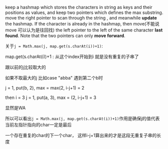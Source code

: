 keep a hashmap which stores the characters in string as keys and their positions as values, and keep two pointers which defines the max substring. move the right pointer to scan through the string , and meanwhile **update** the hashmap. If the character is already in the hashmap, then move(不能说move 可以认为是往回找) the left pointer to the left of the same character **last found**. Note that the two pointers can only **move forward**.

关于`j = Math.max(j, map.get(s.charAt(i))+1)`:

map.get(s.charAt(i))+1 : 从这个index开始到i 就是没有重复的子串了

跟以前的j比较取大的 

如果不取最大的j 比如case "abba" 遇到第二个b时

j = 1, put(b, 2), max = max(2, i-j+1) = 2

then i = 3 j = 1, put(a, 3), max = (2, i-j+1) = 3

显然是WA

所以可以看出`j = Math.max(j, map.get(s.charAt(i))+1)`作用是确保j的值代表当前左指针指向的char一定是最后

一个存在重复的char的下一个char， 这样i-j+1算出来的才是这段无重复子串的长度